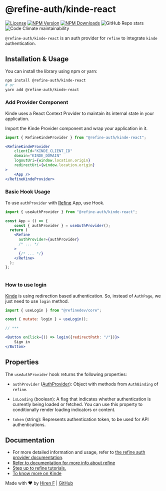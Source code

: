 # @refine-auth/kinde-react

[![License](https://img.shields.io/badge/license-MIT-blue.svg)](https://opensource.org/licenses/MIT)
[![NPM Version](https://img.shields.io/npm/v/@refine-auth/kinde-react.svg)](https://www.npmjs.com/package/@refine-auth/kinde-react)
[![NPM Downloads](https://img.shields.io/npm/dt/@refine-auth/kinde-react.svg)](https://www.npmjs.com/package/@refine-auth/kinde-react)
![GitHub Repo stars](https://img.shields.io/github/stars/hirenf14/refine-auth-kinde-react)
![Code Climate maintainability](https://img.shields.io/codeclimate/maintainability/hirenf14/refine-auth-kinde-react)


`@refine-auth/kinde-react` is an auth provider for `refine` to integrate `kinde` authentication.

## Installation & Usage

You can install the library using npm or yarn:

```sh
npm install @refine-auth/kinde-react
# or
yarn add @refine-auth/kinde-react

```

### Add Provider Component
Kinde uses a React Context Provider to maintain its internal state in your application.

Import the Kinde Provider component and wrap your application in it.

```jsx
import { RefineKindeProvider } from "@refine-auth/kinde-react";

<RefineKindeProvider
    clientId="KINDE_CLIENT_ID"
    domain="KINDE_DOMAIN"
    logoutUri={window.location.origin}
    redirectUri={window.location.origin}
>
    <App />
</RefineKindeProvider>
```

### Basic Hook Usage

To use `authProvider` with [Refine](https://refine.dev) App, use Hook.

```jsx
import { useAuthProvider } from "@refine-auth/kinde-react";

const App = () => {
    const { authProvider } = useAuthProvider();
  return (
    <Refine
      authProvider={authProvider}
      /* ... */
    >
      {/* ... */}
    </Refine>
  );
};
  
```

### How to use login
[Kinde](https://kinde.com/) is using redirection based authentication. So, instead of `AuthPage`, we just need to use `login` method.

```jsx
import { useLogin } from "@refinedev/core";

const { mutate: login } = useLogin();

// ***

<Button onClick={() => login({redirectPath: "/"})}>
    Sign in
</Button>

```

## Properties

The `useAuthProvider` hook returns the following properties:

- `authProvider` ([AuthProvider](https://refine.dev/docs/api-reference/core/providers/auth-provider/#methods)): Object with methods from `AuthBinding` of `refine`.

- `isLoading` (boolean): A flag that indicates whether authentication is currently being loaded or fetched. You can use this property to conditionally render loading indicators or content.

- `token` (string): Represents authentication token, to be used for API authentications.


## Documentation
- For more detailed information and usage, refer to [the refine auth provider documentation](https://refine.dev/docs/api-reference/core/providers/auth-provider/).
- [Refer to documentation for more info about refine](https://refine.dev/docs/)
- [Step up to refine tutorials.](https://refine.dev/docs/tutorial/introduction/index/)
- [To know more on Kinde](https://kinde.com/docs/)


Made with ❤️ by [Hiren F](https://hirenf.vercel.app/) | [GitHub](https://github.com/hirenf14/refine-auth-kinde-react)